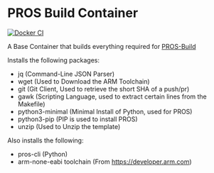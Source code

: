 # PROS Build Container
[![Docker CI](https://github.com/ABUCKY0/pros-build-container/actions/workflows/docker-publish.yml/badge.svg)](https://github.com/ABUCKY0/pros-build-container/actions/workflows/docker-publish.yml)

A Base Container that builds everything required for [PROS-Build](https://github.com/ABUCKY0/pros-build)

Installs the following packages:

- jq (Command-Line JSON Parser)
- wget (Used to Download the ARM Toolchain)
- git (Git Client, Used to retrieve the short SHA of a push/pr)
- gawk (Scripting Language, used to extract certain lines from the Makefile)
- python3-minimal (Minimal Install of Python, used for PROS)
- python3-pip (PIP is used to install PROS)
- unzip (Used to Unzip the template)

Also installs the following:

- pros-cli (Python)
- arm-none-eabi toolchain (From https://developer.arm.com)